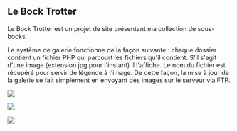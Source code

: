 Le Bock Trotter
---------------

Le Bock Trotter est un projet de site présentant ma collection de sous-bocks.

Le système de galerie fonctionne de la façon suivante : chaque dossier contient un fichier PHP qui parcourt les fichiers qu'il contient. S'il s'agit d'une image (extension jpg pour l'instant) il l'affiche. Le nom du fichier est récupéré pour servir de légende à l'image. De cette façon, la mise à jour de la galerie se fait simplement en envoyant des images sur le serveur via FTP. 

![ ](https://www.boitasite.com/img/captures/lebocktrotter01.jpg)

![ ](https://www.boitasite.com/img/captures/lebocktrotter02.jpg)

![ ](https://www.boitasite.com/img/captures/lebocktrotter03.jpg)

